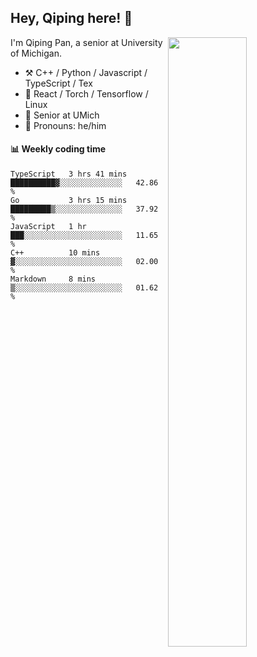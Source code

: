

## Hey, Qiping here! :wave:

[<img align="right" width="50%" src="https://github-readme-stats.vercel.app/api?username=ppppqp&theme=dark&show_icons=true">](https://metrics.lecoq.io/ppppqp?template=classic)


I'm Qiping Pan, a senior at University of Michigan.

-   :hammer_and_pick: C++ / Python / Javascript / TypeScript / Tex
-   :pencil: React / Torch / Tensorflow / Linux 
-   :seedling: Senior at UMich
-   :man: Pronouns: he/him



#### :bar_chart: Weekly coding time

<!--START_SECTION:waka-->
```text
TypeScript   3 hrs 41 mins   ██████████▓░░░░░░░░░░░░░░   42.86 % 
Go           3 hrs 15 mins   █████████▒░░░░░░░░░░░░░░░   37.92 % 
JavaScript   1 hr            ███░░░░░░░░░░░░░░░░░░░░░░   11.65 % 
C++          10 mins         ▓░░░░░░░░░░░░░░░░░░░░░░░░   02.00 % 
Markdown     8 mins          ▒░░░░░░░░░░░░░░░░░░░░░░░░   01.62 % 
```
<!--END_SECTION:waka-->
